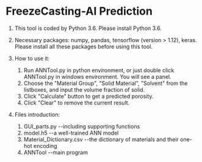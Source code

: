 # FreezeCasting-AI Prediction
1. This tool is coded by Python 3.6. Please install Python 3.6.
2. Necessary packages: numpy, pandas, tensorflow (version > 1.12), keras. Please install all these packages before using this tool.
3. How to use it:
	1) Run ANNTool.py in python environment, or just double click ANNTool.py in windows environment. You will see a panel.
	2) Choose the "Material Group", "Solid Material", "Solvent" from the listboxes, and input the volume fraction of solid.
	3) Click "Calculate" button to get a predicted porosity.
	4) Click "Clear" to remove the current result.
	
4. Files introduction:
	1) GUI_parts.py --including supporting functions
	2) model.h5 --a well-trained ANN model
	3) Material_Dictionary.csv --the dictionary of materials and their one-hot encoding
	4) ANNTool --main program
